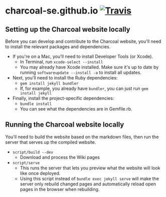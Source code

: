 # charcoal-se.github.io [![Travis](https://img.shields.io/travis/Charcoal-SE/charcoal-se.github.io.svg?style=flat-square)](https://travis-ci.org/Charcoal-SE/charcoal-se.github.io)

## Setting up the Charcoal website locally
Before you can develop and contribute to the Charcoal website, you'll need to install the relevant packages and dependencies.
- If you're on a Mac, you'll need to install Developer Tools (or Xcode).
    - In Terminal, run `xcode-select --install`
    - You may already have Xcode installed. Make sure it's up to date by running `softwareupdate --install -a` to install all updates.
- Next, you'll need to install the Ruby dependencies:
    - `gem install jekyll bundler`
    - If, for example, you already have `bundler`, you can just run `gem install jekyll`
- Finally, install the project-specific dependencies: 
    - `bundle install`
    - You can see what the dependencies are in Gemfile.rb.

## Running the Charcoal website locally
You'll need to build the website based on the markdown files, then run the server that serves up the compiled website.
- `script/build --dev`
    - Download and process the Wiki pages
- `script/serve`
    - This runs the server that lets you preview what the website will look like once deployed.
    - Using this script instead of `bundle exec jekyll serve` will make the server only rebuild changed pages and automatically reload open pages in the browser when rebuilding.
